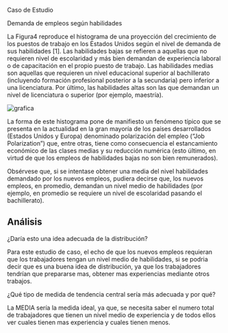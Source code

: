 Caso de Estudio

Demanda de empleos según habilidades

La Figura4 reproduce el histograma de una proyección del crecimiento de los puestos de
trabajo en los Estados Unidos según el nivel de demanda de sus habilidades [1]. Las
habilidades bajas se refieren a aquellas que no requieren nivel de escolaridad y más bien
demandan de experiencia laboral o de capacitación en el propio puesto de trabajo. Las
habilidades medias son aquellas que requieren un nivel educacional superior al bachillerato
(incluyendo formación profesional posterior a la secundaria) pero inferior a una
licenciatura. Por último, las habilidades altas son las que demandan un nivel de licenciatura
o superior (por ejemplo, maestría).

<img src="https://ujurado.github.io/wikiprobabilidad/assets/images/grafica.jpg" alt="grafica">


La forma de este histograma pone de manifiesto un fenómeno típico que se presenta en la
actualidad en la gran mayoría de los países desarrollados (Estados Unidos y Europa)
denominado polarización del empleo (“Job Polarization”) que, entre otras, tiene como
consecuencia el estancamiento económico de las clases medias y su reducción numérica
(esto último, en virtud de que los empleos de habilidades bajas no son bien remunerados).

Obsérvese que, si se intentase obtener una media del nivel habilidades demandado por los
nuevos empleos, pudiera decirse que, los nuevos empleos, en promedio, demandan un
nivel medio de habilidades (por ejemplo, en promedio se requiere un nivel de escolaridad
pasando el bachillerato).

## Análisis

¿Daría esto una idea adecuada de la distribución?

Para este estudio de caso, el echo de que los nuevos empleos requieran que los trabajadores tengan un nivel medio de habilidades,
si se podria decir que es una buena idea de distribución, ya que los trabajadores tendrían que prepararse mas, obtener mas experiencias
mediante otros trabajos.

¿Qué tipo de medida de tendencia central sería más adecuada y por qué?

La MEDIA sería la medida ideal, ya que, se necesita saber el numero total de trabajadores que tienen un nivel medio de experiencia
y de todos ellos ver cuales tienen mas experiencia y cuales tienen menos.
